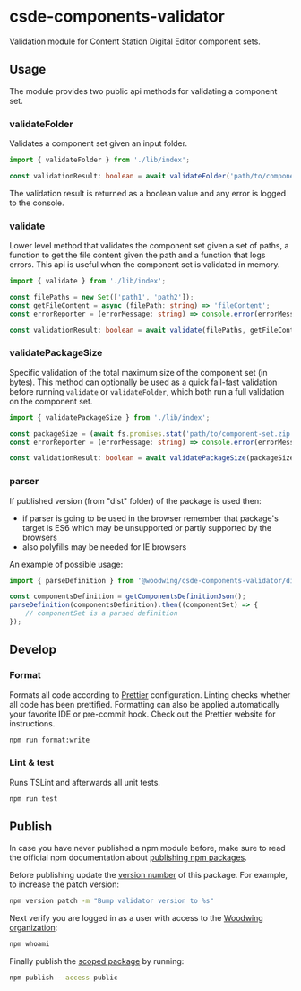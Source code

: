 # csde-components-validator

Validation module for Content Station Digital Editor component sets.

## Usage

The module provides two public api methods for validating a component set.

### validateFolder

Validates a component set given an input folder.

```ts
import { validateFolder } from './lib/index';

const validationResult: boolean = await validateFolder('path/to/component-set');
```

The validation result is returned as a boolean value and any error is logged to the console.

### validate

Lower level method that validates the component set given a set of paths, a function to get the file content given the path and a function that logs errors. This api is useful when the component set is validated in memory.

```ts
import { validate } from './lib/index';

const filePaths = new Set(['path1', 'path2']);
const getFileContent = async (filePath: string) => 'fileContent';
const errorReporter = (errorMessage: string) => console.error(errorMessage);

const validationResult: boolean = await validate(filePaths, getFileContent, errorReporter);
```

### validatePackageSize

Specific validation of the total maximum size of the component set (in bytes). This method can optionally be used as a quick fail-fast validation before running `validate` or `validateFolder`, which both run a full validation on the component set.

```ts
import { validatePackageSize } from './lib/index';

const packageSize = (await fs.promises.stat('path/to/component-set.zip')).size;
const errorReporter = (errorMessage: string) => console.error(errorMessage);

const validationResult: boolean = await validatePackageSize(packageSize, errorReporter);
```

### parser

If published version (from "dist" folder) of the package is used then:

-   if parser is going to be used in the browser remember that package's target is ES6 which may be unsupported or partly supported by the browsers
-   also polyfills may be needed for IE browsers

An example of possible usage:

```ts
import { parseDefinition } from '@woodwing/csde-components-validator/dist/parser';

const componentsDefinition = getComponentsDefinitionJson();
parseDefinition(componentsDefinition).then((componentSet) => {
    // componentSet is a parsed definition
});
```

## Develop

### Format

Formats all code according to [Prettier](https://prettier.io) configuration. Linting checks whether all code has been prettified. Formatting can also be applied automatically your favorite IDE or pre-commit hook. Check out the Prettier website for instructions.

```bash
npm run format:write
```

### Lint & test

Runs TSLint and afterwards all unit tests.

```bash
npm run test
```

## Publish

In case you have never published a npm module before, make sure to read the official npm documentation about [publishing npm packages](https://docs.npmjs.com/packages-and-modules/contributing-packages-to-the-registry).

Before publishing update the [version number](https://docs.npmjs.com/updating-your-published-package-version-number) of this package. For example, to increase the patch version:

```bash
npm version patch -m "Bump validator version to %s"
```

Next verify you are logged in as a user with access to the [Woodwing organization](https://www.npmjs.com/org/woodwing):

```bash
npm whoami
```

Finally publish the [scoped package](https://docs.npmjs.com/creating-and-publishing-scoped-public-packages#publishing-scoped-public-packages) by running:

```bash
npm publish --access public
```
